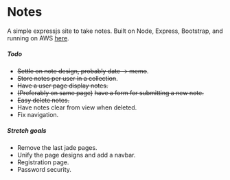 # Notes
A simple expressjs site to take notes.  Built on Node, Express, Bootstrap, and running on AWS [here](http://ec2-54-174-245-235.compute-1.amazonaws.com/).

##### Todo
- ~~Settle on note design, probably date -> memo~~.
- ~~Store notes per user in a collection~~.
- ~~Have a user page display notes.~~
- ~~(Preferably on same page)~~ ~~have a form for submitting a new note.~~
- ~~Easy delete notes.~~
- Have notes clear from view when deleted.
- Fix navigation.

##### Stretch goals
- Remove the last jade pages.
- Unify the page designs and add a navbar.
- Registration page.
- Password security.
